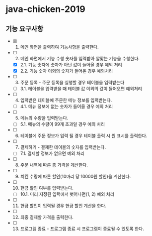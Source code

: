 # java-chicken-2019
## 기능 요구사항
- [x] 1. 메인 화면을 출력하여 기능사항을 출력한다.
- [ ] 2. 메인 화면에서 기능 수행 숫자를 입력받아 알맞는 기능을 수행한다.
  - [x] 2.1. 기능 숫자에 숫자가 아닌 값이 들어올 경우 예외 처리
  - [x] 2.2. 기능 숫자 이외의 숫자가 들어온 경우 예외처리
- [ ] 3. 주문 등록 - 주문 등록을 실행할 경우 테이블을 입력받는다
  - [ ] 3.1. 테이블을 입력받을 때 테이블 값 이외의 값이 들어오면 예외처리
- [ ] 4. 입력받은 테이블에 주문한 메뉴 정보를 입력받는다.
  - [ ] 4.1. 메뉴 정보에 없는 숫자가 들어올 경우 예외 처리
- [ ] 5. 메뉴의 수량을 입력받는다.
  - [ ] 5.1. 메뉴의 수량이 99개 초과일 경우 예외 처리
- [ ] 6. 테이블에 주문 정보가 입력 될 경우 테이블 출력 시 원 표시를 출력한다.
- [ ] 7. 결제하기 - 결제한 테이블의 숫자를 입력받는다.
  - [ ] 7.1. 결제할 정보가 없으면 예외 처리
- [ ] 8. 주문 내역에 따른 총 가격을 계산한다.
- [ ] 9. 치킨 수량에 따른 할인(10마리 당 10000원 할인)을 계산한다.
- [ ] 10. 현금 할인 여부를 입력받는다.
  - [ ] 10.1. 미리 지정된 입력에서 벗어나면(1, 2) 예외 처리
- [ ] 11. 현금 할인이 입력될 경우 현금 할인 계산을 한다.
- [ ] 12. 최종 결제할 가격을 출력한다.
- [ ] 13. 프로그램 종료 - 프로그램 종료 시 프로그램이 종료될 수 있도록 한다.
